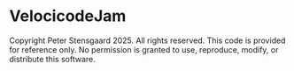 # VelocicodeJam
Copyright Peter Stensgaard 2025. All rights reserved.  This code is provided for reference only. No permission is granted to use, reproduce, modify, or distribute this software.
